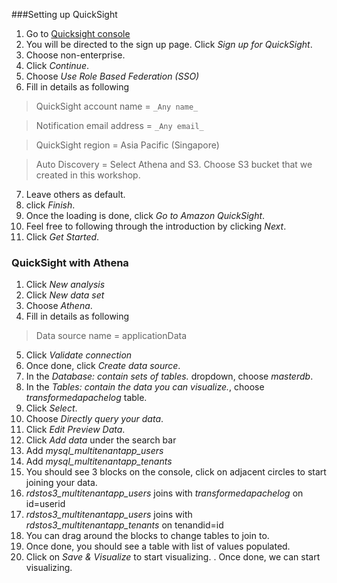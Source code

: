 
###Setting up QuickSight
1. Go to [Quicksight console](https://ap-southeast-1.quicksight.aws.amazon.com/sn/start?)
2. You will be directed to the sign up page. Click *_Sign up for QuickSight_*.
3. Choose non-enterprise.
4. Click *_Continue_*.
5. Choose *_Use Role Based Federation (SSO)_*
6. Fill in details as following

>QuickSight account name = `_Any name_`

>Notification email address = `_Any email_`

>QuickSight region = Asia Pacific (Singapore)

>Auto Discovery = Select Athena and S3. Choose S3 bucket that we created in this workshop.

7. Leave others as default.
8. click *_Finish_*.
9. Once the loading is done, click *_Go to Amazon QuickSight_*.
10. Feel free to following through the introduction by clicking *_Next_*.
11. Click *_Get Started_*.


### QuickSight with Athena
1. Click *_New analysis_*
2. Click *_New data set_*
3. Choose *_Athena_*.
4. Fill in details as following

>Data source name = applicationData

5. Click *_Validate connection_*
6. Once done, click *_Create data source_*.
7. In the *_Database: contain sets of tables._* dropdown, choose *_masterdb_*.
8. In the *_Tables: contain the data you can visualize._*, choose *_transformedapachelog_* table.
9. Click *_Select_*.
10. Choose *_Directly query your data_*.
11. Click *_Edit Preview Data_*.
12. Click *_Add data_* under the search bar
13. Add *_mysql_multitenantapp_users_*
14. Add *_mysql_multitenantapp_tenants_*
15. You should see 3 blocks on the console, click on adjacent circles to start joining your data.
16. *_rdstos3_multitenantapp_users_* joins with *_transformedapachelog_* on id=userid 
17. *_rdstos3_multitenantapp_users_* joins with *_rdstos3_multitenantapp_tenants_* on tenandid=id
18. You can drag around the blocks to change tables to join to.
19. Once done, you should see a table with list of values populated.
20. Click on *_Save & Visualize_* to start visualizing.
. Once done, we can start visualizing.
